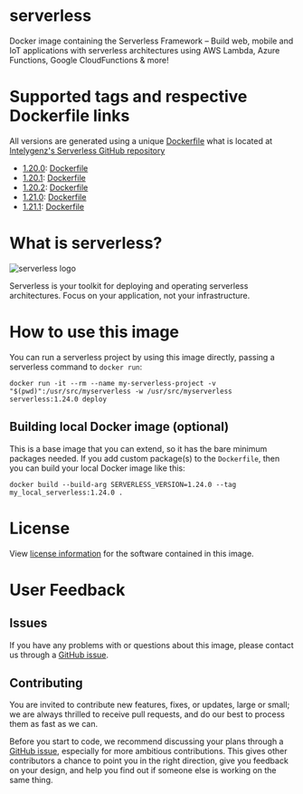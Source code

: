 # serverless
Docker image containing the Serverless Framework – Build web, mobile and IoT applications with serverless architectures using AWS Lambda, Azure Functions, Google CloudFunctions & more!

# Supported tags and respective Dockerfile links
All versions are generated using a unique [Dockerfile](https://github.com/intelygenz/serverless/blob/master/Dockerfile) what is located at [Intelygenz's Serverless GitHub repository](https://github.com/intelygenz/serverless)

* [1.20.0](https://github.com/serverless/serverless/releases/tag/v1.20.0): [Dockerfile](https://github.com/intelygenz/serverless/blob/master/Dockerfile)
* [1.20.1](https://github.com/serverless/serverless/releases/tag/v1.20.1): [Dockerfile](https://github.com/intelygenz/serverless/blob/master/Dockerfile)
* [1.20.2](https://github.com/serverless/serverless/releases/tag/v1.20.2): [Dockerfile](https://github.com/intelygenz/serverless/blob/master/Dockerfile)
* [1.21.0](https://github.com/serverless/serverless/releases/tag/v1.21.0): [Dockerfile](https://github.com/intelygenz/serverless/blob/master/Dockerfile)
* [1.21.1](https://github.com/serverless/serverless/releases/tag/v1.21.1): [Dockerfile](https://github.com/intelygenz/serverless/blob/master/Dockerfile)

# What is serverless?
![serverless logo](https://raw.githubusercontent.com/intelygenz/serverless/master/assets/serverless.png)

Serverless is your toolkit for deploying and operating serverless architectures. Focus on your application, not your infrastructure.

# How to use this image
You can run a serverless project by using this image directly, passing a serverless command to `docker run`:

    docker run -it --rm --name my-serverless-project -v "$(pwd)":/usr/src/myserverless -w /usr/src/myserverless serverless:1.24.0 deploy

## Building local Docker image (optional)
This is a base image that you can extend, so it has the bare minimum packages needed. If you add custom package(s) to the `Dockerfile`, then you can build your local Docker image like this:

    docker build --build-arg SERVERLESS_VERSION=1.24.0 --tag my_local_serverless:1.24.0 .

# License
View [license information](https://github.com/intelygenz/serverless/blob/master/LICENSE) for the software contained in this image.

# User Feedback
## Issues
If you have any problems with or questions about this image, please contact us through a [GitHub issue](https://github.com/intelygenz/serverless/issues).

## Contributing
You are invited to contribute new features, fixes, or updates, large or small; we are always thrilled to receive pull requests, and do our best to process them as fast as we can.

Before you start to code, we recommend discussing your plans through a [GitHub issue](https://github.com/intelygenz/serverless/issues), especially for more ambitious contributions.
This gives other contributors a chance to point you in the right direction, give you feedback on your design, and help you find out if someone else is working on the same thing.